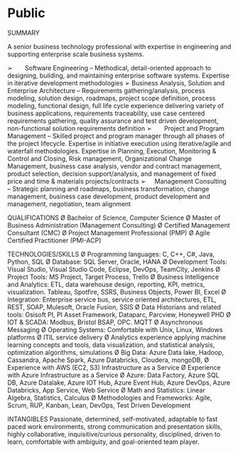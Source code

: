 # Public
SUMMARY

A senior business technology professional with expertise in engineering and supporting enterprise scale business systems.

➢       Software Engineering – Methodical, detail-oriented approach to designing, building, and maintaining enterprise software systems. Expertise in iterative development methodologies
➢     Business Analysis, Solution and Enterprise Architecture – Requirements gathering/analysis, process modeling, solution design, roadmaps, project scope definition, process modeling, functional design, full life cycle experience delivering variety of business applications, requirements traceability, use case centered requirements gathering, quality assurance and test driven development, non-functional solution requirements definition
➢       Project and Program Management – Skilled project and program manager through all phases of the project lifecycle. Expertise in initiative execution using iterative/agile and waterfall methodologies. Expertise in Planning, Execution, Monitoring & Control and Closing, Risk management, Organizational Change Management, business case analysis, vendor and contract management, product selection, decision support/analysis,  and management of fixed price and time & materials projects/contracts
➢      Management Consulting – Strategic planning and roadmaps, business transformation, change management, business case development, product development and management, negotiation, team alignment

QUALIFICATIONS
	Ø Bachelor of Science, Computer Science
	Ø Master of Business Administration (Management Consulting)
	Ø Certified Management Consultant (CMC)
	Ø Project Management Professional (PMP)
	Ø Agile Certified Practitioner (PMI-ACP)

TECHNOLOGIES/SKILLS
	Ø Programming languages: C, C++, C#, Java, Python, SQL
	Ø Database: SQL Server, Oracle, HANA
	Ø Development Tools: Visual Studio, Visual Studio Code, Eclipse, DevOps, TeamCity, Jenkins
	Ø Project Tools: MS Project, Target Process, Trello
	Ø Business Intelligence and Analytics: ETL, data warehouse design, reporting, KPI, metrics, visualization. Tableau, Spotfire, SSRS, Business Objects, Power BI, Excel
	Ø Integration: Enterprise service bus, service oriented architectures, ETL, REST, SOAP, Mulesoft, Oracle Fusion, SSIS
	Ø Data Historians and related tools: Osisoft PI, PI Asset Framework, Dataparc, Parcview, Honeywell PHD
	Ø IOT & SCADA: Modbus, Bristol BSAP, OPC. MQTT
	Ø Asynchronous Messaging
	Ø Operating Systems: Comfortable with Unix, Linux, Windows platforms
	Ø ITIL service delivery
	Ø Analytics experience applying machine learning concepts and tools, data visualization, and statistical analysis, optimization algorithms, simulations
	Ø Big Data: Azure Data lake, Hadoop, Cassandra, Apache Spark, Azure Databricks, Cloudera, mongoDB,
	Ø Experience with AWS (EC2, S3) Infrastructure as a Service
	Ø Experience with Azure Infrastructure as a Service
	Ø Azure: Data Factory, Azure SQL DB, Azure Datalake, Azure IOT Hub, Azure Event Hub, Azure DevOps, Azure Databricks, App Service, Web Service
	Ø Math and Statistics: Linear Algebra, Statistics, Calculus
	Ø Methodologies and Frameworks: Agile, Scrum, RUP, Kanban, Lean, DevOps, Test Driven Development
	
INTANGIBLES
Passionate, determined, self-motivated, adaptable to fast paced work environments, strong communication and presentation skills, highly collaborative, inquisitive/curious personality, disciplined, driven to learn, comfortable with ambiguity, and goal-oriented team player. 

